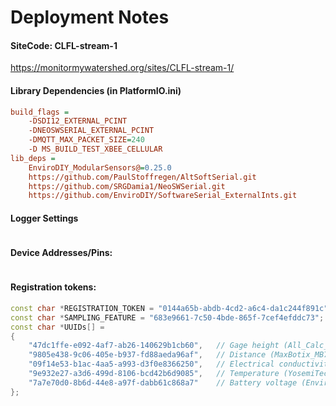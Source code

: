 # Deployment Notes

#### SiteCode: CLFL-stream-1
https://monitormywatershed.org/sites/CLFL-stream-1/


#### Library Dependencies (in PlatformIO.ini)

```.ini
build_flags =
    -DSDI12_EXTERNAL_PCINT
    -DNEOSWSERIAL_EXTERNAL_PCINT
    -DMQTT_MAX_PACKET_SIZE=240
    -D MS_BUILD_TEST_XBEE_CELLULAR
lib_deps =
    EnviroDIY_ModularSensors@=0.25.0
    https://github.com/PaulStoffregen/AltSoftSerial.git
    https://github.com/SRGDamia1/NeoSWSerial.git
    https://github.com/EnviroDIY/SoftwareSerial_ExternalInts.git
```

#### Logger Settings

```C++
```

#### Device Addresses/Pins:

```C++
```


#### Registration tokens:

```C++
const char *REGISTRATION_TOKEN = "0144a65b-abdb-4cd2-a6c4-da1c244f891c";   // Device registration token
const char *SAMPLING_FEATURE = "683e9661-7c50-4bde-865f-7cef4efddc73";     // Sampling feature UUID
const char *UUIDs[] =                                                      // UUID array for device sensors
{
    "47dc1ffe-e092-4af7-ab26-140629b1cb60",   // Gage height (All_Calc_gageHeight)
    "9805e438-9c06-405e-b937-fd88aeda96af",   // Distance (MaxBotix_MB7389_Distance)
    "09f14e53-b1ac-4aa5-a993-d3f0e8366250",   // Electrical conductivity (YosemiTech_Y520-A_Cond)
    "9e932e27-a3d6-499d-8106-bcd42b6d9085",   // Temperature (YosemiTech_Y520-A_Temp)
    "7a7e70d0-8b6d-44e8-a97f-dabb61c868a7"    // Battery voltage (EnviroDIY_Mayfly_Batt)
};
```
